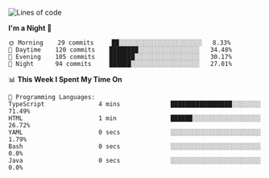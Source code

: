 <!--START_SECTION:waka-->
![Lines of code](https://img.shields.io/badge/From%20Hello%20World%20I%27ve%20Written-141581%20lines%20of%20code-blue)

**I'm a Night 🦉** 

```text
🌞 Morning    29 commits     ██░░░░░░░░░░░░░░░░░░░░░░░   8.33% 
🌆 Daytime    120 commits    ████████░░░░░░░░░░░░░░░░░   34.48% 
🌃 Evening    105 commits    ███████░░░░░░░░░░░░░░░░░░   30.17% 
🌙 Night      94 commits     ██████░░░░░░░░░░░░░░░░░░░   27.01%

```


📊 **This Week I Spent My Time On** 

```text
💬 Programming Languages: 
TypeScript               4 mins              █████████████████░░░░░░░░   71.49% 
HTML                     1 min               ██████░░░░░░░░░░░░░░░░░░░   26.72% 
YAML                     0 secs              ░░░░░░░░░░░░░░░░░░░░░░░░░   1.79% 
Bash                     0 secs              ░░░░░░░░░░░░░░░░░░░░░░░░░   0.0% 
Java                     0 secs              ░░░░░░░░░░░░░░░░░░░░░░░░░   0.0%

```


<!--END_SECTION:waka-->
